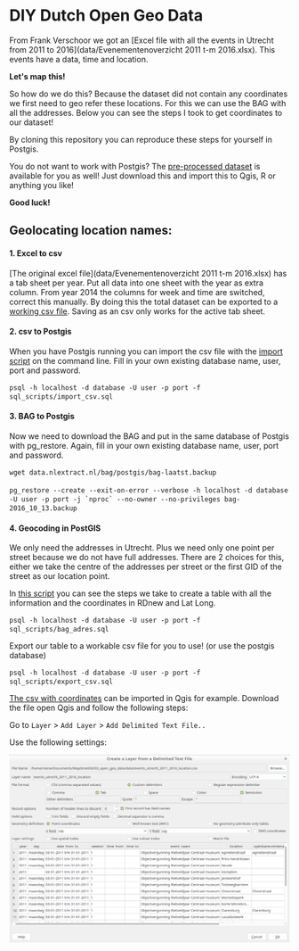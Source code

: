 # DIY Dutch Open Geo Data

From Frank Verschoor we got an [Excel file with all the events in Utrecht from 2011 to 2016](data/Evenementenoverzicht 2011 t-m 2016.xlsx). This events have a data, time and location. 

**Let's map this!**

So how do we do this? Because the dataset did not contain any coordinates we first need to geo refer these locations. For this we can use the BAG with all the addresses. Below you can see the steps I took to get coordinates to our dataset!

By cloning this repository you can reproduce these steps for yourself in Postgis. 

You do not want to work with Postgis? The [pre-processed dataset](/data/events_utrecht_2011_2016_location.csv) is available for you as well! Just download this and import this to Qgis, R or anything you like!

**Good luck!**


## Geolocating location names:

#### 1. Excel to csv
[The original excel file](data/Evenementenoverzicht 2011 t-m 2016.xlsx) has a tab sheet per year. Put all data into one sheet with the year as extra column. From year 2014 the columns for week and time are switched, correct this manually. By doing this the total dataset can be exported to a [working csv file](data/Evenementenoverzicht_2011_2016.csv). Saving as an csv only works for the active tab sheet. 

#### 2. csv to Postgis
When you have Postgis running you can import the csv file with the [import script](sql_scripts/import_csv.sql) on the command line. Fill in your own existing database name, user, port and password. 

	psql -h localhost -d database -U user -p port -f sql_scripts/import_csv.sql

#### 3. BAG to Postgis 
Now we need to download the BAG and put in the same database of Postgis with pg_restore. Again, fill in your own existing database name, user, port and password. 

	wget data.nlextract.nl/bag/postgis/bag-laatst.backup 

	pg_restore --create --exit-on-error --verbose -h localhost -d database -U user -p port -j `nproc` --no-owner --no-privileges bag-2016_10_13.backup

#### 4. Geocoding in PostGIS 
We only need the addresses in Utrecht. Plus we need only one point per street because we do not have full addresses. There are 2 choices for this, either we take the centre of the addresses per street or the first GID of the street as our location point.

In [this script](sql_scripts/bag_adres.sql) you can see the steps we take to create a table with all the information and the coordinates in RDnew and Lat Long. 

	psql -h localhost -d database -U user -p port -f sql_scripts/bag_adres.sql

Export our table to a workable csv file for you to use! (or use the postgis database)

	psql -h localhost -d database -U user -p port -f sql_scripts/export_csv.sql


[The csv with coordinates](data/events_utrecht_2011_2016_location.csv) can be imported in Qgis for example. Download the file open Qgis and follow the following steps:

Go to `Layer` > `Add Layer` > `Add Delimited Text File.. `

Use the following settings: 

![](img/Screenshot_csv_Qgis.png)
